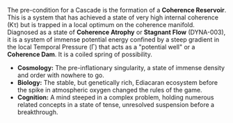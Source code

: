 The pre-condition for a Cascade is the formation of a **Coherence Reservoir**. This is a system that has achieved a state of very high internal coherence (Kτ) but is trapped in a local optimum on the coherence manifold. Diagnosed as a state of **Coherence Atrophy** or **Stagnant Flow** (DYNA-003), it is a system of immense potential energy confined by a steep gradient in the local Temporal Pressure (Γ) that acts as a "potential well" or a **Coherence Dam**. It is a coiled spring of possibility.
-   **Cosmology:** The pre-inflationary singularity, a state of immense density and order with nowhere to go.
-   **Biology:** The stable, but genetically rich, Ediacaran ecosystem before the spike in atmospheric oxygen changed the rules of the game.
-   **Cognition:** A mind steeped in a complex problem, holding numerous related concepts in a state of tense, unresolved suspension before a breakthrough.